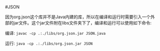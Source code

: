 #JSON

因为org.json这个库并不是Java内建的库，所以在编译和运行时需要引入一个外部的jar文件。这个jar文件附在libs文件夹下了，编译和运行可以使用如下命令:

编译: ```javac -cp .:./libs/org.json.jar JSON.java```

运行: ```java -cp .:./libs/org.json.jar JSON```
